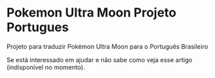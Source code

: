 # Pokemon Ultra Moon Projeto Portugues

Projeto para traduzir Pokémon Ultra Moon para o Português Brasileiro

Se está interessado em ajudar e não sabe como veja esse artigo (indisponível no momento).
